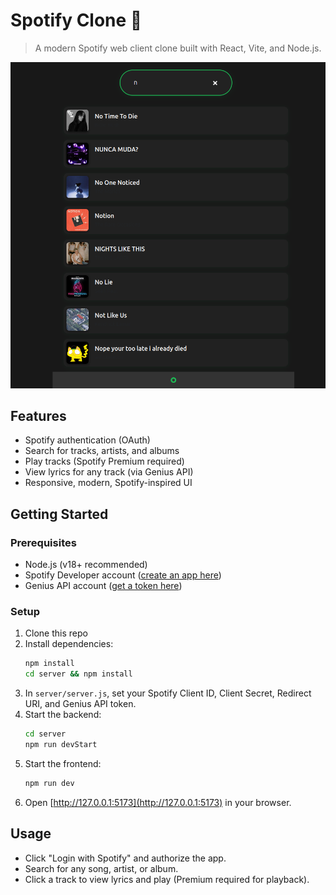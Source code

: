 
# Spotify Clone 🎵

>A modern Spotify web client clone built with React, Vite, and Node.js.

![Screenshot of the app](./screen.png)

## Features
- Spotify authentication (OAuth)
- Search for tracks, artists, and albums
- Play tracks (Spotify Premium required)
- View lyrics for any track (via Genius API)
- Responsive, modern, Spotify-inspired UI

## Getting Started

### Prerequisites
- Node.js (v18+ recommended)
- Spotify Developer account ([create an app here](https://developer.spotify.com/dashboard))
- Genius API account ([get a token here](https://genius.com/api-clients))

### Setup
1. Clone this repo
2. Install dependencies:
   ```bash
   npm install
   cd server && npm install
   ```
3. In `server/server.js`, set your Spotify Client ID, Client Secret, Redirect URI, and Genius API token.
4. Start the backend:
   ```bash
   cd server
   npm run devStart
   ```
5. Start the frontend:
   ```bash
   npm run dev
   ```
6. Open [http://127.0.0.1:5173](http://127.0.0.1:5173) in your browser.

## Usage
- Click "Login with Spotify" and authorize the app.
- Search for any song, artist, or album.
- Click a track to view lyrics and play (Premium required for playback).


